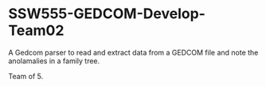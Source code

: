 # SSW555-GEDCOM-Develop-Team02

A Gedcom parser to read and extract data from a GEDCOM file and note the anolamalies in a family tree.

Team of 5.